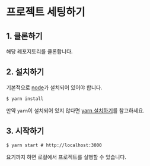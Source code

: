 # 프로젝트 세팅하기

## 1. 클론하기

해당 레포지토리를 클론합니다.

## 2. 설치하기

기본적으로 [node](https://nodejs.org/en)가 설치되어 있어야 합니다.

```shell
$ yarn install
```

만약 `yarn`이 설치되어 있지 않다면 [yarn 설치하기](https://classic.yarnpkg.com/en/docs/install)를 참고하세요.

## 3. 시작하기

```shell
$ yarn start # http://localhost:3000
```

요기까지 하면 로컬에서 프로젝트를 실행할 수 있습니다.
